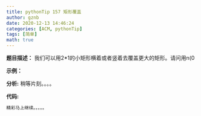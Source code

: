 ```yaml
---
title: pythonTip 157 矩形覆盖 
author: gznb
date: 2020-12-13 14:46:24
categories: [ACM, pythonTip]
tags: [简单]
math: true
---
```


**题目描述：**
我们可以用2*1的小矩形横着或者竖着去覆盖更大的矩形。请问用n(0

**示例：**


**分析:**
稍等片刻。。。。

**代码:**
```python
精彩马上继续。。。。。
```
